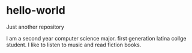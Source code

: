 # hello-world
Just another repository

I am a second year computer science major. first generation latina collge student. I like to listen to music and read fiction books.
